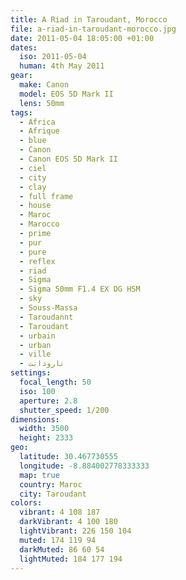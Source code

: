 ```yaml
---
title: A Riad in Taroudant, Morocco
file: a-riad-in-taroudant-morocco.jpg
date: 2011-05-04 18:05:00 +01:00
dates:
  iso: 2011-05-04
  human: 4th May 2011
gear:
  make: Canon
  model: EOS 5D Mark II
  lens: 50mm
tags:
  - Africa
  - Afrique
  - blue
  - Canon
  - Canon EOS 5D Mark II
  - ciel
  - city
  - clay
  - full frame
  - house
  - Maroc
  - Marocco
  - prime
  - pur
  - pure
  - reflex
  - riad
  - Sigma
  - Sigma 50mm F1.4 EX DG HSM
  - sky
  - Souss-Massa
  - Taroudannt
  - Taroudant
  - urbain
  - urban
  - ville
  - تارودانت
settings:
  focal_length: 50
  iso: 100
  aperture: 2.8
  shutter_speed: 1/200
dimensions:
  width: 3500
  height: 2333
geo:
  latitude: 30.467730555
  longitude: -8.884002778333333
  map: true
  country: Maroc
  city: Taroudant
colors:
  vibrant: 4 108 187
  darkVibrant: 4 100 180
  lightVibrant: 226 150 104
  muted: 174 119 94
  darkMuted: 86 60 54
  lightMuted: 184 177 194
---
```



